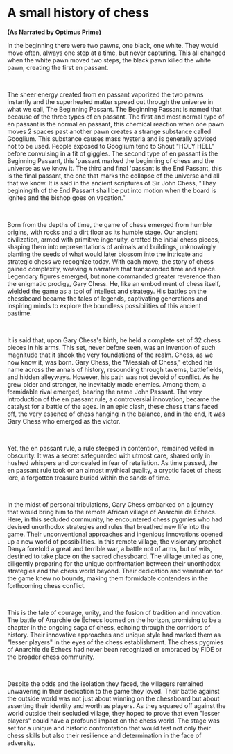 # A small history of chess

<!-- The <br> tags make for a full new line, I think that looks cleaner and easier to read on the website -->

**(As Narrated by Optimus Prime)**

In the beginning there were two pawns, one black, one white. They would move often, always one step at a time, but never capturing. This all changed when the white pawn moved two steps, the black pawn killed the white pawn, creating the first en passant. 

<br>

The sheer energy created from en passant vaporized the two pawns instantly and the superheated matter spread out through the universe in what we call, The Beginning Passant. The Beginning Passant is named that because of the three types of en passant. The first and most normal type of en passant is the normal en passant, this chemical reaction when one pawn moves 2 spaces past another pawn creates a strange substance called Googlium. This substance causes mass hysteria and is generally advised not to be used. People exposed to Googlium tend to Shout "HOLY HELL" before convulsing in a fit of giggles. The second type of en passant is the Beginning Passant, this 'passant marked the beginning of chess and the universe as we know it. The third and final 'passant is the End Passant, this is the final passant, the one that marks the collapse of the universe and all that we know. It is said in the ancient scriptures of Sir John Chess, "Thay beginingith of the End Passant shall be put into motion when the board is ignites and the bishop goes on vacation."

<br>

Born from the depths of time, the game of chess emerged from humble origins, with rocks and a dirt floor as its humble stage. Our ancient civilization, armed with primitive ingenuity, crafted the initial chess pieces, shaping them into representations of animals and buildings, unknowingly planting the seeds of what would later blossom into the intricate and strategic chess we recognize today.
With each move, the story of chess gained complexity, weaving a narrative that transcended time and space. Legendary figures emerged, but none commanded greater reverence than the enigmatic prodigy, Gary Chess. He, like an embodiment of chess itself, wielded the game as a tool of intellect and strategy. His battles on the chessboard became the tales of legends, captivating generations and inspiring minds to explore the boundless possibilities of this ancient pastime.

<br>

It is said that, upon Gary Chess's birth, he held a complete set of 32 chess pieces in his arms. This set, never before seen, was an invention of such magnitude that it shook the very foundations of the realm. Chess, as we now know it, was born. Gary Chess, the "Messiah of Chess," etched his name across the annals of history, resounding through taverns, battlefields, and hidden alleyways.
However, his path was not devoid of conflict. As he grew older and stronger, he inevitably made enemies. Among them, a formidable rival emerged, bearing the name John Passant. The very introduction of the en passant rule, a controversial innovation, became the catalyst for a battle of the ages. In an epic clash, these chess titans faced off, the very essence of chess hanging in the balance, and in the end, it was Gary Chess who emerged as the victor.

<br>

Yet, the en passant rule, a rule steeped in contention, remained veiled in obscurity. It was a secret safeguarded with utmost care, shared only in hushed whispers and concealed in fear of retaliation. As time passed, the en passant rule took on an almost mythical quality, a cryptic facet of chess lore, a forgotten treasure buried within the sands of time.

<br>

In the midst of personal tribulations, Gary Chess embarked on a journey that would bring him to the remote African village of Anarchie de Échecs. Here, in this secluded community, he encountered chess pygmies who had devised unorthodox strategies and rules that breathed new life into the game. Their unconventional approaches and ingenious innovations opened up a new world of possibilities.
In this remote village, the visionary prophet Danya foretold a great and terrible war, a battle not of arms, but of wits, destined to take place on the sacred chessboard. The village united as one, diligently preparing for the unique confrontation between their unorthodox strategies and the chess world beyond. Their dedication and veneration for the game knew no bounds, making them formidable contenders in the forthcoming chess conflict.

<br>

This is the tale of courage, unity, and the fusion of tradition and innovation. The battle of Anarchie de Échecs loomed on the horizon, promising to be a chapter in the ongoing saga of chess, echoing through the corridors of history.
Their innovative approaches and unique style had marked them as "lesser players" in the eyes of the chess establishment. The chess pygmies of Anarchie de Échecs had never been recognized or embraced by FIDE or the broader chess community.

<br>

Despite the odds and the isolation they faced, the villagers remained unwavering in their dedication to the game they loved. Their battle against the outside world was not just about winning on the chessboard but about asserting their identity and worth as players.
As they squared off against the world outside their secluded village, they hoped to prove that even "lesser players" could have a profound impact on the chess world. The stage was set for a unique and historic confrontation that would test not only their chess skills but also their resilience and determination in the face of adversity.